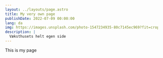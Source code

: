 ```yaml
---
layout: ../layouts/page.astro
title: My very own page
publishDate: 2022-07-09 00:00:00
lang: da
img: https://images.unsplash.com/photo-1547234935-80c7145ec969?fit=crop&w=1400&h=700&q=75
description: |
  Væksthusets helt egen side
---
```


This is my page